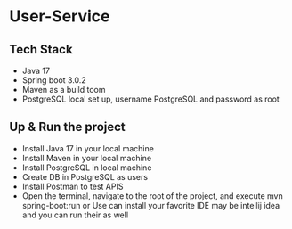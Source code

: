 # User-Service

## Tech Stack
<ul>
  <li>Java 17</li>
  <li>Spring boot 3.0.2</li>
  <li>Maven as a build toom</li>
  <li>PostgreSQL local set up, username PostgreSQL and password as root</li>
</ul>


## Up & Run the project
<ul>
  <li>Install Java 17 in your local machine</li>
  <li>Install Maven in your local machine</li>
  <li>Install PostgreSQL in local machine</li>
  <li>Create DB in PostgreSQL as users</li>
  <li>Install Postman to test APIS</li>
  <li>Open the terminal, navigate to the root of the project, and execute mvn spring-boot:run or Use can install your favorite IDE may be intellij idea and you can run their as well</li>
</ul>


